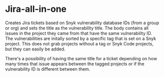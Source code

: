 # Jira-all-in-one

Creates Jira tickets based on Snyk vulnerability database IDs (from a group or org) and sets the title as the vulnerability title.
The body contains all issues in the project they came from that have the same vulnerability ID.
The vulnerabilities are initally sorted by a specific tag that is set on a Snyk project.  This does not grab projects without a tag or Snyk Code projects, but they can easily be added.

There's a possibility of having the same title for a ticket depending on how many times that issue appears between the tagged projects or if the vulnerability ID is different between them.
